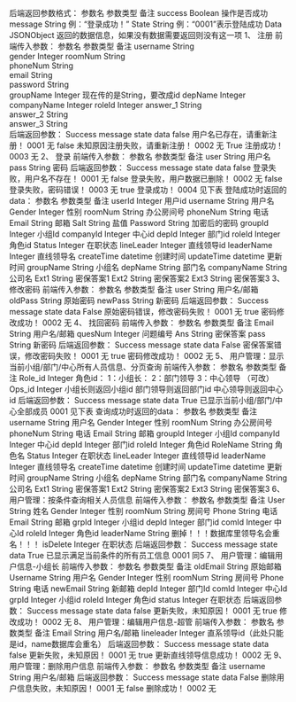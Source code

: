 后端返回参数格式：
参数名	参数类型	备注
success	Boolean	操作是否成功
message	String	例：“登录成功！”
State	String	例：“0001”表示登陆成功
Data	JSONObject	返回的数据信息，如果没有数据需要返回则没有这一项
1、	注册
前端传入参数：
参数名	参数类型	备注
username	String	
gender	Integer	
roomNum	String	
phoneNum	String	
email	String	
password	String	
groupName	Integer	现在传的是String，要改成id
depName	Integer	
companyName	Integer	
roleId	Integer	
answer_1	String	
answer_2	String	
answer_3	String	
后端返回参数：
Success	message	state	data
false	用户名已存在，请重新注册！	0001	无
false	未知原因注册失败，请重新注册！	0002	无
True	注册成功！	0003	无
2、	登录
前端传入参数：
参数名	参数类型	备注
user	String	用户名
pass	String	密码
后端返回参数：
Success	message	state	data
false	登录失败，用户名不存在！	0001	无
false	登录失败，用户数据已删除！	0002	无
false	登录失败，密码错误！	0003	无
true	登录成功！	0004	见下表
登陆成功时返回的data：
参数名	参数类型	备注
userId	Integer	用户id
username	String	用户名
Gender	Integer	性别
roomNum	String	办公房间号
phoneNum	String	电话
Email	String	邮箱
Salt	String	盐值
Password	String	加密后的密码
groupId	Integer	小组Id
companyId	Integer	中心id
depId	Integer	部门id
roleId	Integer	角色id
Status	Integer	在职状态
lineLeader	Integer	直线领导id
leaderName	Integer	直线领导名
createTime	datetime	创建时间
updateTime	datetime	更新时间
groupName	String	小组名
depName	String	部门名
companyName	String	公司名
Ext1	String	密保答案1
Ext2	String	密保答案2
Ext3	String	密保答案3
3、	修改密码
前端传入参数：
参数名	参数类型	备注
user	String	用户名/邮箱
oldPass	String	原始密码
newPass	String	新密码
后端返回参数：
Success	message	state	data
False	原始密码错误，修改密码失败！	0001	无
true	密码修改成功！	0002	无
4、	找回密码
前端传入参数：
参数名	参数类型	备注
Email	String	用户名/邮箱
quesNum	Integer	问题编号
Ans	String	密保答案
pass	String	新密码
后端返回参数：
Success	message	state	data
False	密保答案错误，修改密码失败！	0001	无
true	密码修改成功！	0002	无
5、	用户管理：显示当前小组/部门/中心所有人员信息、分页查询
前端传入参数：
参数名	参数类型	备注
Role_id	Integer	角色id：
1：小组长：
2：部门领导
3：中心领导
（可改）
Ops_id	Integer	小组长则返回小组id
部门领导则返回部门id
中心领导则返回中心id
后端返回参数：
Success	message	state	data
True	已显示当前小组/部门/中心全部成员	0001	见下表
   查询成功时返回的data：
参数名	参数类型	备注
username	String	用户名
Gender	Integer	性别
roomNum	String	办公房间号
phoneNum	String	电话
Email	String	邮箱
groupId	Integer	小组Id
companyId	Integer	中心id
depId	Integer	部门id
roleId	Integer	角色id
RoleName	String	角色名
Status	Integer	在职状态
lineLeader	Integer	直线领导id
leaderName	Integer	直线领导名
createTime	datetime	创建时间
updateTime	datetime	更新时间
groupName	String	小组名
depName	String	部门名
companyName	String	公司名
Ext1	String	密保答案1
Ext2	String	密保答案2
Ext3	String	密保答案3
6、	用户管理：按条件查询相关人员信息
前端传入参数：
参数名	参数类型	备注
User	String	姓名
Gender	Integer	性别
roomNum	String	房间号
Phone	String	电话
Email	String	邮箱
grpId	Integer	小组id
depId	Integer	部门id
comId	Integer	中心Id
roleId	Integer	角色id
leaderName	String	删掉！！！数据库里领导名会重名！！！
isDelete	Integer	在职状态
后端返回参数：
Success	message	state	data
True	已显示满足当前条件的所有员工信息	0001	同5
7、	用户管理：编辑用户信息-小组长
前端传入参数：
参数名	参数类型	备注
oldEmail	String	原始邮箱
Username	String	用户名
Gender	Integer	性别
roomNum	String	房间号
Phone	String	电话
newEmail	String	新邮箱
depId	Integer	部门Id
comId	Integer	中心Id
grpId	Integer	小组id
roleId	Integer	角色id
status	Integer	在职状态
后端返回参数：
Success	message	state	data
false	更新失败，未知原因！	0001	无
true	修改成功！	0002	无
8、	用户管理：编辑用户信息-超管
前端传入参数：
参数名	参数类型	备注
Email	String	用户名/邮箱
lineleader	Integer	直系领导id（此处只能是id，name数据库会重名）
后端返回参数：
Success	message	state	data
false	更新失败，未知原因！	0001	无
true	更新直线领导信息成功！	0002	无
9、	用户管理：删除用户信息
前端传入参数：
参数名	参数类型	备注
username	String	用户名/邮箱
后端返回参数：
Success	message	state	data
False	删除用户信息失败，未知原因！	0001	无
false	删除成功！	0002	无

